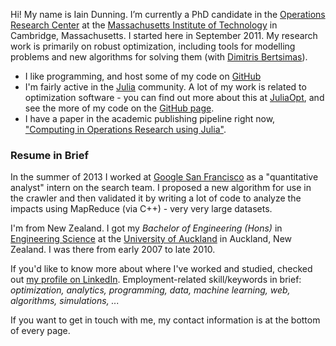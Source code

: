 Hi! My name is Iain Dunning. I’m currently a PhD candidate in the [Operations Research Center](http://web.mit.edu/orc/www/) at the [Massachusetts Institute of Technology](http://www.mit.edu/) in Cambridge, Massachusetts. I started here in September 2011. My research work is primarily on robust optimization, including tools for modelling problems and new algorithms for solving them (with [Dimitris Bertsimas](http://www.mit.edu/~dbertsim/)).

* I like programming, and host some of my code on [GitHub](https://github.com/IainNZ/) 
* I'm fairly active in the [Julia](http://julialang.org) community. A lot of my work is related to optimization software - you can find out more about this at [JuliaOpt](http://juliaopt.org), and see the more of my code on the [GitHub page](http://github.com/JuliaOpt).
* I have a paper in the academic publishing pipeline right now, ["Computing in Operations Research using Julia"](http://www.optimization-online.org/DB_HTML/2013/05/3883.html).

### Resume in Brief

In the summer of 2013 I worked at [Google San Francisco](http://www.google.com/about/jobs/lifeatgoogle/working-at-google-san-francisco.html) as a "quantitative analyst" intern on the search team. I proposed a new algorithm for use in the crawler and then validated it by writing a lot of code to analyze the impacts using MapReduce (via C++) - very very large datasets.

I'm from New Zealand. I got my *Bachelor of Engineering (Hons)* in [Engineering Science](http://www.des.auckland.ac.nz/uoa/) at the [University of Auckland](http://www.auckland.ac.nz/uoa/) in Auckland, New Zealand. I was there from early 2007 to late 2010.

If you'd like to know more about where I've worked and studied, checked out [my profile on LinkedIn](http://www.linkedin.com/in/iaindunning). Employment-related skill/keywords in brief: <i>optimization, analytics, programming, data, machine learning, web, algorithms, simulations, ...</i>

If you want to get in touch with me, my contact information is at the bottom of every page.

